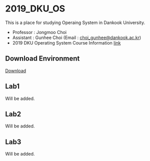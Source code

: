 # 2019_DKU_OS


This is a place for studying Operaing System in Dankook University.
- Professor : Jongmoo Choi
- Assistant : Gunhee Choi (Email : choi_gunhee@dankook.ac.kr)
- 2019 DKU Operating System Course Information [link](http://embedded.dankook.ac.kr/~choijm/course/course.html)


## Download Environment

[Download](https://drive.google.com/drive/folders/1nDOef1QCtXNO49R87IVuYgpwCOdOsPK7?usp=sharing)


## Lab1
Will be added.


## Lab2
Will be added.


## Lab3
Will be added. 
